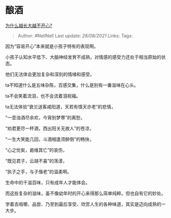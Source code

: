 # 酿酒
[为什么越长大越不开心?](https://www.zhihu.com/question/21928824/answer/1599512995)

> Author: #NellNell
Last update: *28/08/2021*
Links:
Tags:

因为“容易开心”本来就是小孩子特有的表现啊。

小孩子认知水平低下、大脑神经发育不成熟，对情感的感受力还处于相当原始的状态。

他们无法体会更加复杂和深刻的情绪和感受。

ta不知道什么是五味杂陈，百感交集，什么是别有一番滋味在心头。

ta不会笑着流泪，也不会流着泪祝福。

ta无法体验“衰兰送客咸阳道，天若有情天亦老”的悲情，

“一壶浊酒尽余欢，今宵别梦寒”的离愁，

“劝君更尽一杯酒，西出阳关无故人”的苍凉，

“一生大笑能几回，斗酒相逢须醉倒”的畅快，

“心之忧矣，曷维其亡”的哀伤，

“既见君子，云胡不喜”的荡漾，

“执子之手，与子偕老”的温柔啊。

生命中的千滋百味，只有成年人才能体会。

而这些复杂的滋味，虽不像幼年时的开心来得那么简单纯粹。但也自有它的妙处。

学着去咀嚼、品尝、乃至到最后享受、欣赏人生的各种味道，其实是迈向成熟的一大步。

